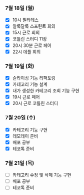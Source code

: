 ### 7월 18일 (월)
- [x] 10시 필라테스
- [x] 알록달록 스프린트 회의
- [x] 15시 근로 회의
- [x] 코틀린 스터디 11장
- [x] 20시 30분 근로 페어
- [x] 22시 데플 회의

### 7월 19일 (화)
- [x] 슬라이싱 기능 리팩토링
- [x] 카테고리 기능 설계
- [x] 내가 생성한 카테고리 조회 기능 구현
- [x] 19시 근로 페어
- [x] 20시 근로 코틀린 스터디

### 7월 20일 (수)
- [x] 카테고리 기능 구현
- [x] 데모데이 준비
- [x] 배포 공부
- [x] 테코톡 준비

### 7월 21일 (목)
- [ ] 카테고리 수정 및 삭제 기능 구현
- [ ] 배포 공부
- [ ] 테코톡 준비
